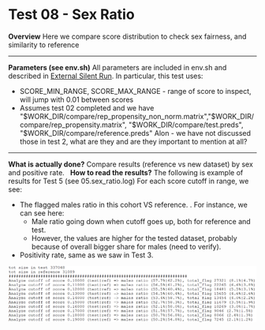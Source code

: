 # Test 08 - Sex Ratio

**Overview**
Here we compare score distribution to check sex fairness, and similarity to reference  
****
**Parameters (see env.sh)**
All parameters are included in env.sh and described in [External Silent Run](../External%20Silent%20Run).
In particular, this test uses:

- SCORE_MIN_RANGE, SCORE_MAX_RANGE - range of score to inspect, will jump with 0.01 between scores
- Assumes test 02 completed and we have "$WORK_DIR/compare/rep_propensity_non_norm.matrix","$WORK_DIR/compare/rep_propensity.matrix", "$WORK_DIR/compare/test.preds", "$WORK_DIR/compare/reference.preds" Alon - we have not discussed those in test 2, what are they and are they important to mention at all?
****
**What is actually done?**
Compare results (reference vs new dataset) by sex and positive rate.
 
**How to read the results?**
The following is example of results for Test 5 (see 05.sex_ratio.log)
For each score cutoff in range, we see:

- The flagged males ratio in this cohort VS reference. . For instance, we can see here:
    - Male ratio going down when cutoff goes up, both for reference and test.
    - However, the values are higher for the tested dataset, probably because of overall bigger share for males (need to verify).
- Positivity rate, same as we saw in Test 3.
<img src="../../../../attachments/13926532/13926530.png"/>
